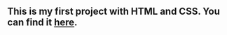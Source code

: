 ## This is my first project with HTML and CSS. You can find it [here](https://jamesgoforth.github.io/profile/).
